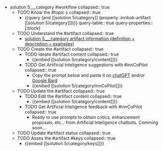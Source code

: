 
- solution 5___category #workflow
   collapsed:: true
  - TODO Know the #topic s
    collapsed:: true
    - {{query (and [[solution 5/category]] (property :innbok-artifact [[solution 5/category]]))}}
      query-table:: true
      query-properties:: [:block]
  - TODO Understand the #artifact
    collapsed:: true
    - [solution 5___category artifact information (definition + description + examples)](https://go.innbok.com/#/page/innBoK%2Fsolution-%28id%29%2Fcategory%2Finfo)
  - TODO Create the #artifact
     collapsed:: true
    - TODO Ideate #artifact content
      collapsed:: true
      - {{embed [[solution 5/category/content]]}}
    - TODO Get Artificial Inteligence suggestions with #innCoPilot
      collapsed:: true
      - Copy the prompt below and paste it on [chatGPT](https://chat.openai.com) and/or [Google Bard](https://bard.google.com/chat)
      - {{embed [[solution 5/category/innCoPilot]]}}
  - TODO Update the #artifact
    collapsed:: true
    - TODO Edit the #artifact content
     collapsed:: true
      - {{embed [[solution 5/category/content]]}}
    - TODO Get Artificial Inteligence feedback with #innCoPilot
      collapsed:: true
      - Ready to use prompts to obtain critics, enhancement proposals, etc... from Artificial Inteligence chatbots. Comming soon...
  - TODO Update #artifact status
    collapsed:: true
  - TODO Asses the #artifact #keys
    collapsed:: true
    - {{embed [[solution 5/category/keys]]}}








